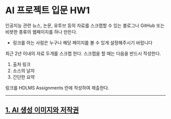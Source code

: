 # AI 프로젝트 입문 HW1

인공지능 관련 뉴스, 논문, 유투브 등의 자료를 스크랩할 수 있는 블로그나 GitHub 또는 비븟한 종류의 웹페이지를 하나 만든다.

* 링크를 아는 사람은 누구나 해당 페이지를 볼 수 있게 설정해주시기 바랍니다

최근 2년 이내의 자료 두개를 스크랩 한다.
스크랩을 할 때는 다음을 반드시 작성한다.

1. 출처 링크
2. 소스의 날자
3. 간단한 요약

링크를 HDLMS Assignments 란에 작성하여 제출한다.

---

## [1. AI 생성 이미지와 저작권](Individual_reports/ai_and_copyright.md "바로가기")
